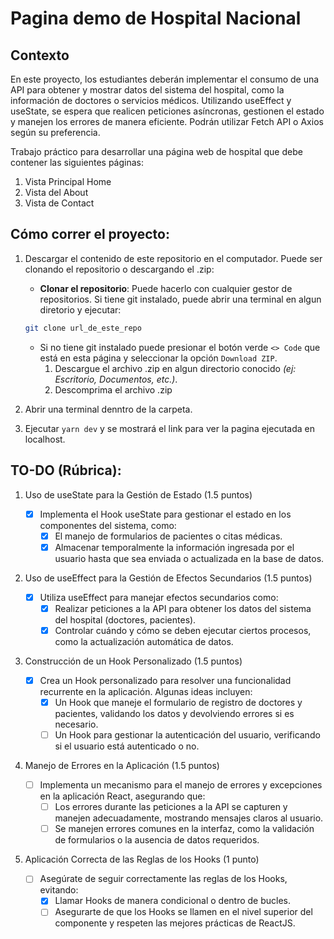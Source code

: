 # Pagina demo de Hospital Nacional

## Contexto

En este proyecto, los estudiantes deberán implementar el consumo de una API para obtener y mostrar datos del sistema del hospital, como la información de doctores o servicios médicos.
Utilizando useEffect y useState, se espera que realicen peticiones asíncronas, gestionen el estado y manejen los errores de manera eficiente. Podrán utilizar Fetch API o Axios según su preferencia.

Trabajo práctico para desarrollar una página web de hospital que debe contener las siguientes páginas:

1. Vista Principal Home
2. Vista del About
3. Vista de Contact

## Cómo correr el proyecto:

1. Descargar el contenido de este repositorio en el computador. Puede ser clonando el repositorio o descargando el .zip:

   - **Clonar el repositorio**: Puede hacerlo con cualquier gestor de repositorios. Si tiene git instalado, puede abrir una terminal en algun diretorio y ejecutar:

   ```bash
   git clone url_de_este_repo
   ```

   - Si no tiene git instalado puede presionar el botón verde `<> Code` que está en esta página y seleccionar la opción `Download ZIP`.
     1. Descargue el archivo .zip en algun directorio conocido _(ej: Escritorio, Documentos, etc.)_.
     2. Descomprima el archivo .zip

2. Abrir una terminal denntro de la carpeta.
3. Ejecutar `yarn dev` y se mostrará el link para ver la pagina ejecutada en localhost.

## TO-DO (Rúbrica):

1. Uso de useState para la Gestión de Estado (1.5 puntos)

   - [x] Implementa el Hook useState para gestionar el estado en los componentes del sistema, como:
     - [x] El manejo de formularios de pacientes o citas médicas.
     - [x] Almacenar temporalmente la información ingresada por el usuario hasta que sea enviada o actualizada en la base de datos.

2. Uso de useEffect para la Gestión de Efectos Secundarios (1.5
   puntos)

   - [x] Utiliza useEffect para manejar efectos secundarios como:
     - [x] Realizar peticiones a la API para obtener los datos del sistema del hospital (doctores, pacientes).
     - [x] Controlar cuándo y cómo se deben ejecutar ciertos procesos, como la actualización automática de datos.

3. Construcción de un Hook Personalizado (1.5 puntos)

   - [x] Crea un Hook personalizado para resolver una funcionalidad recurrente en la aplicación. Algunas ideas incluyen:
     - [x] Un Hook que maneje el formulario de registro de doctores y pacientes, validando los datos y devolviendo errores si es necesario.
     - [ ] Un Hook para gestionar la autenticación del usuario, verificando si el usuario está autenticado o no.

4. Manejo de Errores en la Aplicación (1.5 puntos)

   - [ ] Implementa un mecanismo para el manejo de errores y excepciones en la aplicación React, asegurando que:
     - [ ] Los errores durante las peticiones a la API se capturen y manejen adecuadamente, mostrando mensajes claros al usuario.
     - [ ] Se manejen errores comunes en la interfaz, como la validación de formularios o la ausencia de datos requeridos.

5. Aplicación Correcta de las Reglas de los Hooks (1 punto)
   - [ ] Asegúrate de seguir correctamente las reglas de los Hooks, evitando:
     - [x] Llamar Hooks de manera condicional o dentro de bucles.
     - [ ] Asegurarte de que los Hooks se llamen en el nivel superior del componente y respeten las mejores prácticas de ReactJS.
